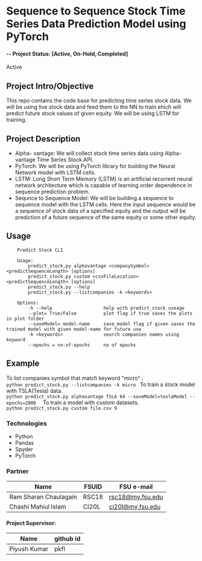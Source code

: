 # Sequence to Sequence Stock Time Series Data Prediction Model using PyTorch 

#### -- Project Status: [Active, On-Hold, Completed]
Active

## Project Intro/Objective
This repo contains the code base for predicting time series stock data. We will be using live stock data and feed them to the NN to train ehich will predict future stock values of given equity. We will be using LSTM for training. 

## Project Description
* Alpha- vantage: We will collect stock time series data using Alpha-vantage Time Series Stock API. 
* PyTorch: We will be using PyTorch library for building the Neural Network model with LSTM cells.
* LSTM: Long Short Term Memory (LSTM) is an artificial recurrent neural network architecture which is capable of learning order dependence in sequence prediction problem.
* Sequnce to Sequence Model: We will be building a sequence to sequence model with the LSTM cells. Here the input sequence would be a sequence of stock data of a specified equity and the output will be prediction of a future sequence of the same equity or some other equity. 
## Usage

```
    Predict Stock CLI

    Usage:
        predict_stock.py alphavantage <companySymbol> <predictSequenceLength> [options]
        predict_stock.py custom <csvFileLocation> <predictSequenceLength> [options]
        predict_stock.py --help
        predict_stock.py --listcompanies -k <keywords>
 
    Options:
        -h --help                   help with predict_stock useage
        --plot= True/False          plot flag if true saves the plots in plot folder
        --saveModel= model-name     save_model flag if given saves the trained model with given model-name for future use
        -k <keywords>               search companies names using keyword
        --epochs = no-of-epochs     no of epochs

```
## Example
To list companies symbol that match keyword "micro" :  
``` python predict_stock.py --listcompanies -k micro  ```
To train a stock model with TSLA(Tesla) data.  
``` python predict_stock.py alphavantage TSLA 64 --saveModel=teslaModel --epochs=2000   ```
To train a model with custom datasets.  
``` python predict_stock.py custom file.csv 9   ```


### Technologies
* Python
* Pandas
* Spyder
* PyTorch
 

### Partner
|Name     |  FSUID   |  FSU e-mail  |
|---------|-----------------|-------|
| Ram Sharan Chaulagain | RSC18 | rsc18@my.fsu.edu |
| Chashi Mahiul Islam | CI20L | ci20l@my.fsu.edu |


#### Project Supervisor:

|Name     |  github id   | 
|---------|-----------------|
|Piyush Kumar | pkfl |


